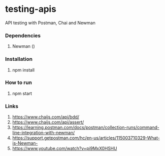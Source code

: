 # testing-apis
API testing with Postman, Chai and Newman

### Dependencies
1. Newman ()

### Installation
1. npm install

### How to run 
1. npm start

### Links
1. https://www.chaijs.com/api/bdd/
2. https://www.chaijs.com/api/assert/
3. https://learning.postman.com/docs/postman/collection-runs/command-line-integration-with-newman/
4. https://support.getpostman.com/hc/en-us/articles/115003710329-What-is-Newman-
5. https://www.youtube.com/watch?v=pi9MxX0HSHU

